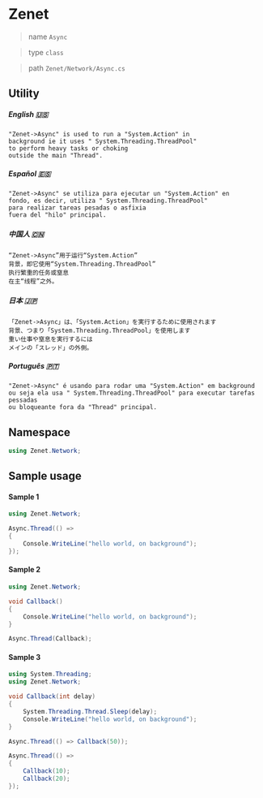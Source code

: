 # Zenet


> name ```Async```

> type ```class```

> path ```Zenet/Network/Async.cs```


## Utility


##### English 🇺🇸
```
"Zenet->Async" is used to run a "System.Action" in
background ie it uses " System.Threading.ThreadPool"
to perform heavy tasks or choking
outside the main "Thread".
```


##### Español 🇪🇸
```
"Zenet->Async" se utiliza para ejecutar un "System.Action" en
fondo, es decir, utiliza " System.Threading.ThreadPool"
para realizar tareas pesadas o asfixia
fuera del "hilo" principal.
```


##### 中国人 🇨🇳
```
“Zenet->Async”用于运行“System.Action”
背景，即它使用“System.Threading.ThreadPool”
执行繁重的任务或窒息
在主“线程”之外。
```


##### 日本 🇯🇵
```
「Zenet->Async」は、「System.Action」を実行するために使用されます
背景、つまり「System.Threading.ThreadPool」を使用します
重い仕事や窒息を実行するには
メインの「スレッド」の外側。
```


##### Português 🇵🇹
```
"Zenet->Async" é usando para rodar uma "System.Action" em background
ou seja ela usa " System.Threading.ThreadPool" para executar tarefas pessadas
ou bloqueante fora da "Thread" principal.
```


## Namespace

```csharp
using Zenet.Network;
```

## Sample usage


#### Sample 1
```csharp
using Zenet.Network;

Async.Thread(() =>
{
    Console.WriteLine("hello world, on background");
});
```


#### Sample 2
```csharp
using Zenet.Network;

void Callback()
{
    Console.WriteLine("hello world, on background");
}

Async.Thread(Callback);
```


#### Sample 3
```csharp
using System.Threading;
using Zenet.Network;

void Callback(int delay)
{
    System.Threading.Thread.Sleep(delay);
    Console.WriteLine("hello world, on background");
}

Async.Thread(() => Callback(50));

Async.Thread(() =>
{
    Callback(10);
    Callback(20);
});
```
